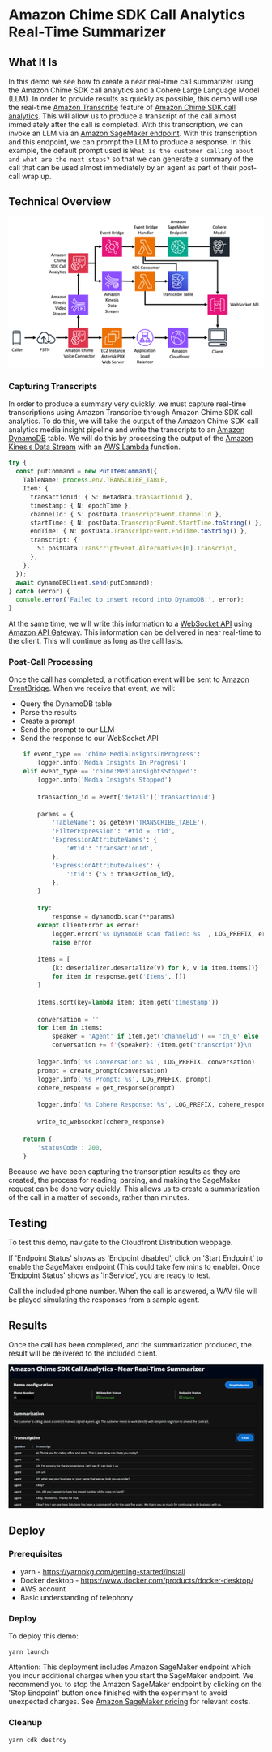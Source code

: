 # Amazon Chime SDK Call Analytics Real-Time Summarizer

## What It Is

In this demo we see how to create a near real-time call summarizer using the Amazon Chime SDK call analytics and a Cohere Large Language Model (LLM). In order to provide results as quickly as possible, this demo will use the real-time [Amazon Transcribe](https://aws.amazon.com/transcribe/) feature of [Amazon Chime SDK call analytics](https://docs.aws.amazon.com/chime-sdk/latest/dg/call-analytics.html). This will allow us to produce a transcript of the call almost immediately after the call is completed. With this transcription, we can invoke an LLM via an [Amazon SageMaker endpoint](https://docs.aws.amazon.com/sagemaker/latest/dg/realtime-endpoints-deployment.html). With this transcription and this endpoint, we can prompt the LLM to produce a response. In this example, the default prompt used is `What is the customer calling about and what are the next steps?` so that we can generate a summary of the call that can be used almost immediately by an agent as part of their post-call wrap up.

## Technical Overview

![Overview](/images/AmazonChimeSDKRealTimeSummarizer.png)

### Capturing Transcripts

In order to produce a summary very quickly, we must capture real-time transcriptions using Amazon Transcribe through Amazon Chime SDK call analytics. To do this, we will take the output of the Amazon Chime SDK call analytics media insight pipeline and write the transcripts to an [Amazon DynamoDB](https://docs.aws.amazon.com/amazondynamodb/latest/developerguide/Introduction.html) table. We will do this by processing the output of the [Amazon Kinesis Data Stream](https://docs.aws.amazon.com/streams/latest/dev/introduction.html) with an [AWS Lambda](https://docs.aws.amazon.com/lambda/latest/dg/welcome.html) function.

```typescript
try {
  const putCommand = new PutItemCommand({
    TableName: process.env.TRANSCRIBE_TABLE,
    Item: {
      transactionId: { S: metadata.transactionId },
      timestamp: { N: epochTime },
      channelId: { S: postData.TranscriptEvent.ChannelId },
      startTime: { N: postData.TranscriptEvent.StartTime.toString() },
      endTime: { N: postData.TranscriptEvent.EndTime.toString() },
      transcript: {
        S: postData.TranscriptEvent.Alternatives[0].Transcript,
      },
    },
  });
  await dynamoDBClient.send(putCommand);
} catch (error) {
  console.error('Failed to insert record into DynamoDB:', error);
}
```

At the same time, we will write this information to a [WebSocket API](https://docs.aws.amazon.com/apigateway/latest/developerguide/apigateway-websocket-api.html) using [Amazon API Gateway](https://docs.aws.amazon.com/apigateway/latest/developerguide/welcome.html). This information can be delivered in near real-time to the client. This will continue as long as the call lasts.

### Post-Call Processing

Once the call has completed, a notification event will be sent to [Amazon EventBridge](https://docs.aws.amazon.com/eventbridge/latest/userguide/eb-what-is.html). When we receive that event, we will:

- Query the DynamoDB table
- Parse the results
- Create a prompt
- Send the prompt to our LLM
- Send the response to our WebSocket API

```python
    if event_type == 'chime:MediaInsightsInProgress':
        logger.info('Media Insights In Progress')
    elif event_type == 'chime:MediaInsightsStopped':
        logger.info('Media Insights Stopped')

        transaction_id = event['detail']['transactionId']

        params = {
            'TableName': os.getenv('TRANSCRIBE_TABLE'),
            'FilterExpression': '#tid = :tid',
            'ExpressionAttributeNames': {
                '#tid': 'transactionId',
            },
            'ExpressionAttributeValues': {
                ':tid': {'S': transaction_id},
            },
        }

        try:
            response = dynamodb.scan(**params)
        except ClientError as error:
            logger.error('%s DynamoDB scan failed: %s ', LOG_PREFIX, error)
            raise error

        items = [
            {k: deserializer.deserialize(v) for k, v in item.items()}
            for item in response.get('Items', [])
        ]

        items.sort(key=lambda item: item.get('timestamp'))

        conversation = ''
        for item in items:
            speaker = 'Agent' if item.get('channelId') == 'ch_0' else 'Caller'
            conversation += f'{speaker}: {item.get("transcript")}\n'

        logger.info('%s Conversation: %s', LOG_PREFIX, conversation)
        prompt = create_prompt(conversation)
        logger.info('%s Prompt: %s', LOG_PREFIX, prompt)
        cohere_response = get_response(prompt)

        logger.info('%s Cohere Response: %s', LOG_PREFIX, cohere_response)

        write_to_websocket(cohere_response)

    return {
        'statusCode': 200,
    }
```

Because we have been capturing the transcription results as they are created, the process for reading, parsing, and making the SageMaker request can be done very quickly. This allows us to create a summarization of the call in a matter of seconds, rather than minutes.

## Testing

To test this demo, navigate to the Cloudfront Distribution webpage. 

If 'Endpoint Status' shows as 'Endpoint disabled', click on 'Start Endpoint' to enable the SageMaker endpoint (This could take few mins to enable). Once 'Endpoint Status' shows as 'InService', you are ready to test. 

Call the included phone number. When the call is answered, a WAV file will be played simulating the responses from a sample agent.

## Results

Once the call has been completed, and the summarization produced, the result will be delivered to the included client.

![Results](images/Results.png)

## Deploy

### Prerequisites

- yarn - https://yarnpkg.com/getting-started/install
- Docker desktop - https://www.docker.com/products/docker-desktop/
- AWS account
- Basic understanding of telephony

### Deploy

To deploy this demo:

```
yarn launch
```

Attention: This deployment includes Amazon SageMaker endpoint which you incur additional charges when you start the SageMaker endpoint. We recommend you to stop the Amazon SageMaker endpoint by clicking on the 'Stop Endpoint' button once finished with the experiment to avoid unexpected charges. See [Amazon SageMaker pricing](https://aws.amazon.com/sagemaker/pricing/) for relevant costs.

### Cleanup

```
yarn cdk destroy
```
